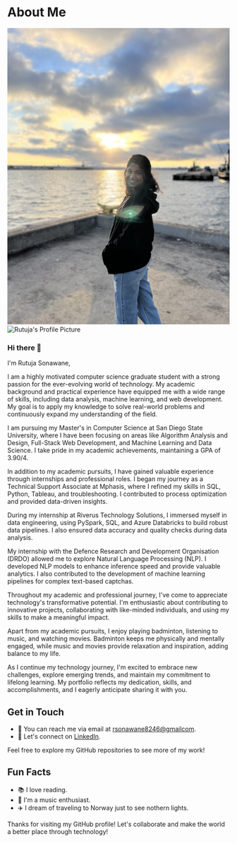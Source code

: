 <!-- Title -->
# About Me

<!-- Avatar -->
![Rutuja's Profile Picture](Ru.jpg)
<img src="https://github.com/Rutujas1709/Rutujas1709/raw/main/Rutujas1709/Rutujas1709/Ru.jpg" alt="Rutuja's Profile Picture" width="50"/>


### Hi there 👋

I'm Rutuja Sonawane, 

I am a highly motivated computer science graduate student with a strong passion for the ever-evolving world of technology. My academic background and practical experience have equipped me with a wide range of skills, including data analysis, machine learning, and web development. My goal is to apply my knowledge to solve real-world problems and continuously expand my understanding of the field.

I am pursuing my Master's in Computer Science at San Diego State University, where I have been focusing on areas like Algorithm Analysis and Design, Full-Stack Web Development, and Machine Learning and Data Science. I take pride in my academic achievements, maintaining a GPA of 3.90/4.

In addition to my academic pursuits, I have gained valuable experience through internships and professional roles. I began my journey as a Technical Support Associate at Mphasis, where I refined my skills in SQL, Python, Tableau, and troubleshooting. I contributed to process optimization and provided data-driven insights.

During my internship at Riverus Technology Solutions, I immersed myself in data engineering, using PySpark, SQL, and Azure Databricks to build robust data pipelines. I also ensured data accuracy and quality checks during data analysis.

My internship with the Defence Research and Development Organisation (DRDO) allowed me to explore Natural Language Processing (NLP). I developed NLP models to enhance inference speed and provide valuable analytics. I also contributed to the development of machine learning pipelines for complex text-based captchas.

Throughout my academic and professional journey, I've come to appreciate technology's transformative potential. I'm enthusiastic about contributing to innovative projects, collaborating with like-minded individuals, and using my skills to make a meaningful impact.

Apart from my academic pursuits, I enjoy playing badminton, listening to music, and watching movies. Badminton keeps me physically and mentally engaged, while music and movies provide relaxation and inspiration, adding balance to my life.

As I continue my technology journey, I'm excited to embrace new challenges, explore emerging trends, and maintain my commitment to lifelong learning. My portfolio reflects my dedication, skills, and accomplishments, and I eagerly anticipate sharing it with you.

## Get in Touch

- 📧 You can reach me via email at [rsonawane8246@gmailcom](mailto:rsonawane8246@gmail.com).
- 💬 Let's connect on [LinkedIn](https://www.linkedin.com/in/rutujasonawane/).


Feel free to explore my GitHub repositories to see more of my work!

## Fun Facts

- 📚 I love reading.
- 🎵 I'm a music enthusiast.
- ✈️ I dream of traveling to Norway just to see nothern lights.

Thanks for visiting my GitHub profile! Let's collaborate and make the world a better place through technology!
